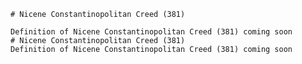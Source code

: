 
    # Nicene Constantinopolitan Creed (381)

    Definition of Nicene Constantinopolitan Creed (381) coming soon
    # Nicene Constantinopolitan Creed (381)
    Definition of Nicene Constantinopolitan Creed (381) coming soon
